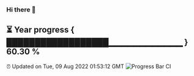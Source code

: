 ### Hi there 👋
⏳ Year progress { ██████████████████▁▁▁▁▁▁▁▁▁▁▁▁ } 60.30 %
---
⏰ Updated on Tue, 09 Aug 2022 01:53:12 GMT
![Progress Bar CI](https://github.com/liununu/liununu/workflows/Progress%20Bar%20CI/badge.svg)
